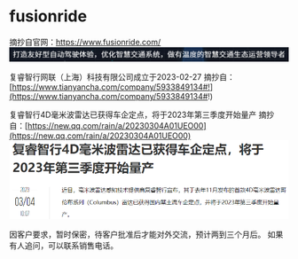 # fusionride

摘抄自官网：https://www.fusionride.com/
![from fusionride.com website](fusinride_web1.png)


复睿智行网联（上海）科技有限公司成立于2023-02-27
摘抄自：[https://www.tianyancha.com/company/5933849134#!](https://www.tianyancha.com/company/5933849134#!)


复睿智行4D毫米波雷达已获得车企定点，将于2023年第三季度开始量产
摘抄自：[https://new.qq.com/rain/a/20230304A01UEO00](https://new.qq.com/rain/a/20230304A01UEO00)
![fusionride 4d radar](4d-radar.png)

因客户要求，暂时保密，待客户批准后才能对外交流，预计两到三个月后。
如果有人追问，可以联系销售电话。
